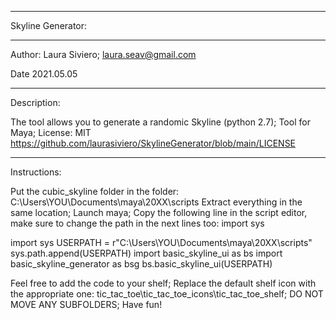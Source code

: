 *************************************************************************

Skyline Generator:

*************************************************************************

Author: Laura Siviero; laura.seav@gmail.com

Date 2021.05.05

*************************************************************************

Description:

The tool allows you to generate a randomic Skyline (python 2.7);
Tool for Maya;
License: MIT https://github.com/laurasiviero/SkylineGenerator/blob/main/LICENSE

*****************************************************************************

Instructions:

Put the cubic_skyline folder in the folder: C:\Users\YOU\Documents\maya\20XX\scripts
Extract everything in the same location;
Launch maya;
Copy the following line in the script editor, make sure to change the path in the next lines too:
import sys

import sys
USERPATH = r"C:\Users\YOU\Documents\maya\20XX\scripts" 
sys.path.append(USERPATH)
import basic_skyline_ui as bs
import basic_skyline_generator as bsg
bs.basic_skyline_ui(USERPATH)

Feel free to add the code to your shelf;
Replace the default shelf icon with the appropriate one: tic_tac_toe\tic_tac_toe_icons\tic_tac_toe_shelf;
DO NOT MOVE ANY SUBFOLDERS;
Have fun!

